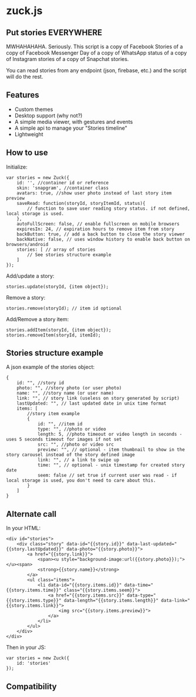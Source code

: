 # zuck.js

## Put stories EVERYWHERE
MWHAHAHAHA. Seriously. This script is a copy of Facebook Stories of a copy of Facebook Messenger Day of a copy of WhatsApp status of a copy of Instagram stories of a copy of Snapchat stories. 

You can read stories from any endpoint (json, firebase, etc.) and the script will do the rest.


## Features
* Custom themes
* Desktop support (why not?)
* A simple media viewer, with gestures and events
* A simple api to manage your "Stories timeline"
* Lightweight


## How to use
Initialize:

	var stories = new Zuck({
        id: '', //container id or reference
        skin: 'snapgram', //container class
        avatars: true, //show user photo instead of last story item preview
        saveRead: function(storyId, storyItemId, status){
            // function to save user reading story status. if not defined, local storage is used.
        },
        autoFullScreen: false, // enable fullscreen on mobile browsers
        expiresIn: 24, // expiration hours to remove item from story
        backButton: true, // add a back button to close the story viewer
        backNative: false, // uses window history to enable back button on browsers/android
        stories: [ // array of stories
            // See stories structure example
        ]
    });

Add/update a story:

	stories.update(storyId, {item object});

Remove a story:

	stories.remove(storyId); // item id optional

Add/Remove a story item:

	stories.addItem(storyId, {item object});
	stories.removeItem(storyId, itemId);

## Stories structure example
A json example of the stories object:

    {
        id: "", //story id
        photo: "", //story photo (or user photo)
        name: "", //story name (or user name)
        link: "", // story link (useless on story generated by script)
        lastUpdated: "", // last updated date in unix time format
        items: [
            //story item example
            {
                id: "", //item id
                type: "", //photo or video
                length: 5, //photo timeout or video length in seconds - uses 5 seconds timeout for images if not set
                src: "", //photo or video src
                preview: "", // optional - item thumbnail to show in the story carousel instead of the story defined image
                link: "", // a link to swipe up
                time: "", // optional - unix timestamp for created story date
                seem: false // set true if current user was read - if local storage is used, you don't need to care about this.
            }
        ]
    }   
    
## Alternate call
In your HTML:

    <div id="stories">
        <div class="story" data-id="{{story.id}}" data-last-updated="{{story.lastUpdated}}" data-photo="{{story.photo}}">
            <a href="{{story.link}}">
                <span><u style="background-image:url({{story.photo}});"></u><span>
                <strong>{{story.name}}</strong>
            </a>
            <ul class="items">
                <li data-id="{{story.items.id}}" data-time="{{story.items.time}}" class="{{story.items.seem}}">
                    <a href="{{story.items.src}}" data-type="{{story.items.type}}" data-length="{{story.items.length}}" data-link="{{story.items.link}}">
                        <img src="{{story.items.preview}}">
                    </a>
                </li>
            </ul>
        </div>
    </div>

Then in your JS:

	var stories = new Zuck({
        id: 'stories'
    });


## Compatibility